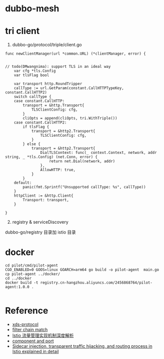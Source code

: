 # dubbo-mesh

# tri client
1. dubbo-go/protocol/triple/client.go

```golang
func newClientManager(url *common.URL) (*clientManager, error) {

	
// todo(DMwangnima): support TLS in an ideal way
	var cfg *tls.Config
	var tlsFlag bool

	var transport http.RoundTripper
	callType := url.GetParam(constant.CallHTTPTypeKey, constant.CallHTTP2)
	switch callType {
	case constant.CallHTTP:
		transport = &http.Transport{
			TLSClientConfig: cfg,
		}
		cliOpts = append(cliOpts, tri.WithTriple())
	case constant.CallHTTP2:
		if tlsFlag {
			transport = &http2.Transport{
				TLSClientConfig: cfg,
			}
		} else {
			transport = &http2.Transport{
				DialTLSContext: func(_ context.Context, network, addr string, _ *tls.Config) (net.Conn, error) {
					return net.Dial(network, addr)
				},
				AllowHTTP: true,
			}
		}
	default:
		panic(fmt.Sprintf("Unsupported callType: %s", callType))
	}
	httpClient := &http.Client{
		Transport: transport,
	}
	
}

```
2. registry & serviceDiscovery

dubbo-go/registry 目录加 istio 目录


# docker 

```shell
cd pilot/cmd/pilot-agent
CGO_ENABLED=0 GOOS=linux GOARCH=arm64 go build -o pilot-agent  main.go
cp pilot-agent ../docker/
cd ../docker
docker build -t registry.cn-hangzhou.aliyuncs.com/2456868764/pilot-agent:1.0.0 .


```



# Reference 
- [xds-protocol](https://www.envoyproxy.io/docs/envoy/latest/api-docs/xds_protocol#xds-protocol)
- [filter chain match](https://www.envoyproxy.io/docs/envoy/latest/api-v3/config/listener/v3/listener_components.proto#envoy-v3-api-field-config-listener-v3-filterchain-filter-chain-match)
- [Istio 流量管理实现机制深度解析](https://cloudnative.to/blog/istio-traffic-management-impl-intro/)
- [component and port](https://tetrate.io/blog/istio-component-ports-and-functions-in-detail/)
- [Sidecar injection, transparent traffic hijacking, and routing process in Istio explained in detail](https://jimmysongio.medium.com/sidecar-injection-transparent-traffic-hijacking-and-routing-process-in-istio-explained-in-detail-d53e244e0348)
